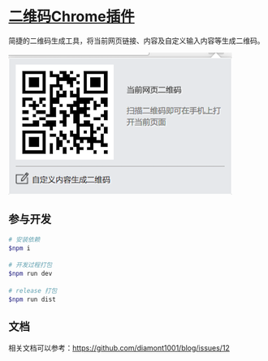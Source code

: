 # [二维码Chrome插件](https://chrome.google.com/webstore/detail/jr-qr/efgpdlpahaaoimppgenfinecaaiebeai)

简捷的二维码生成工具，将当前网页链接、内容及自定义输入内容等生成二维码。

![](https://raw.githubusercontent.com/diamont1001/chrome-extensions-qr/master/resource/440x280.png)

## 参与开发

```bash
# 安装依赖
$npm i

# 开发过程打包
$npm run dev

# release 打包
$npm run dist
```

## 文档
相关文档可以参考：https://github.com/diamont1001/blog/issues/12
